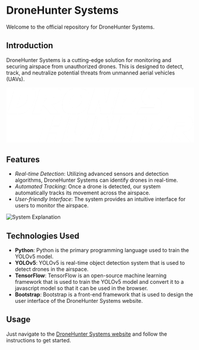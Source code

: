 # DroneHunter Systems

Welcome to the official repository for DroneHunter Systems.

## Introduction

DroneHunter Systems is a cutting-edge solution for monitoring and securing airspace from unauthorized drones. This is designed to detect, track, and neutralize potential threats from unmanned aerial vehicles (UAVs).

![DroneHunter Systems Logo](https://github.com/FS-17/droneshunter.systems/blob/main/images/logo.png?raw=true)

## Features

- *Real-time Detection*: Utilizing advanced sensors and detection algorithms, DroneHunter Systems can identify drones in real-time.
- *Automated Tracking*: Once a drone is detected, our system automatically tracks its movement across the airspace.
- *User-friendly Interface*: The system provides an intuitive interface for users to monitor the airspace.


![System Explanation](https://github.com/FS-17/droneshunter.systems/blob/main/Explanation.gif?raw=true)

## Technologies Used
- **Python**: Python is the primary programming language used to train the YOLOv5 model.
- **YOLOv5**: YOLOv5 is real-time object detection system that is used to detect drones in the airspace.
- **TensorFlow**: TensorFlow is an open-source machine learning framework that is used to train the YOLOv5 model and convert it to a javascript model so that it can be used in the browser.
- **Bootstrap**: Bootstrap is a front-end framework that is used to design the user interface of the DroneHunter Systems website.

## Usage

Just navigate to the [DroneHunter Systems website](https://fs-17.github.io/droneshunter.systems/) and follow the instructions to get started.
